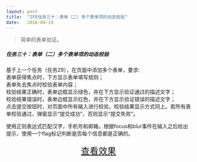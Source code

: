 ```yaml
---
layout: post
title:  "IFE任务三十：表单（二）多个表单项的动态校验"
date:   2016-04-19
---
```


>简单的表单验证。

##### 任务三十：表单（二）多个表单项的动态校验

基于上一个任务（任务29），在页面中添加多个表单，要求:  
表单获得焦点时，下方显示表单填写规则；  
表单失去焦点时校验表单内容；  
校验结果正确时，表单边框显示绿色，并在下方显示验证通过的描述文字；  
校验结果错误时，表单边框显示红色，并在下方显示验证错误的描述文字；  
点击提交按钮时，对页面中所有输入进行校验，校验结果显示方式同上。若所有表单校验通过，弹窗显示“提交成功”，否则显示“提交失败”。

使用正则表达式匹配汉字，手机号和邮箱，根据focus和blur事件在输入之后给出提示，使用一个flag标记判断是否每个信息都是正确的。


<div>
<a href="https://irife.github.io/ife/tliyun/task30/task30.html" target="_blank"><div style="height:50px;line-height:50px;text-align:center;font-size:24px;">查看效果</div></a>
</div>

